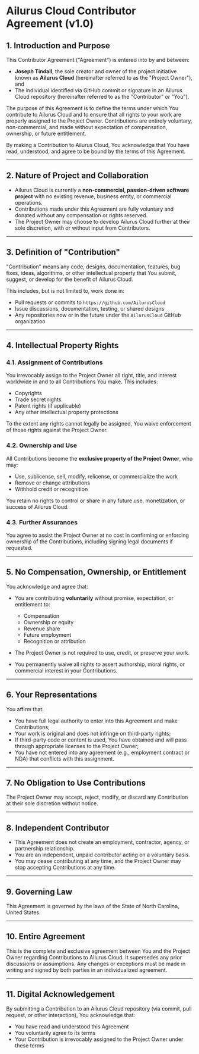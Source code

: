 # Ailurus Cloud Contributor Agreement (v1.0)

## 1. Introduction and Purpose

This Contributor Agreement ("Agreement") is entered into by and between:

- **Joseph Tindall**, the sole creator and owner of the project initiative known as **Ailurus Cloud** (hereinafter referred to as the "Project Owner"), and
- The individual identified via GitHub commit or signature in an Ailurus Cloud repository (hereinafter referred to as the "Contributor" or "You").

The purpose of this Agreement is to define the terms under which You contribute to Ailurus Cloud and to ensure that all rights to your work are properly assigned to the Project Owner. Contributions are entirely voluntary, non-commercial, and made without expectation of compensation, ownership, or future entitlement.

By making a Contribution to Ailurus Cloud, You acknowledge that You have read, understood, and agree to be bound by the terms of this Agreement.

---

## 2. Nature of Project and Collaboration

- Ailurus Cloud is currently a **non-commercial, passion-driven software project** with no existing revenue, business entity, or commercial operations.
- Contributions made under this Agreement are fully voluntary and donated without any compensation or rights reserved.
- The Project Owner may choose to develop Ailurus Cloud further at their sole discretion, with or without input from Contributors.

---

## 3. Definition of "Contribution"

"Contribution" means any code, designs, documentation, features, bug fixes, ideas, algorithms, or other intellectual property that You submit, suggest, or develop for the benefit of Ailurus Cloud.

This includes, but is not limited to, work done in:
- Pull requests or commits to `https://github.com/AilurusCloud`
- Issue discussions, documentation, testing, or shared designs
- Any repositories now or in the future under the `AilurusCloud` GitHub organization

---

## 4. Intellectual Property Rights

### 4.1. Assignment of Contributions

You irrevocably assign to the Project Owner all right, title, and interest worldwide in and to all Contributions You make. This includes:
- Copyrights
- Trade secret rights
- Patent rights (if applicable)
- Any other intellectual property protections

To the extent any rights cannot legally be assigned, You waive enforcement of those rights against the Project Owner.

### 4.2. Ownership and Use

All Contributions become the **exclusive property of the Project Owner**, who may:
- Use, sublicense, sell, modify, relicense, or commercialize the work
- Remove or change attributions
- Withhold credit or recognition

You retain no rights to control or share in any future use, monetization, or success of Ailurus Cloud.

### 4.3. Further Assurances

You agree to assist the Project Owner at no cost in confirming or enforcing ownership of the Contributions, including signing legal documents if requested.

---

## 5. No Compensation, Ownership, or Entitlement

You acknowledge and agree that:

- You are contributing **voluntarily** without promise, expectation, or entitlement to:
    - Compensation
    - Ownership or equity
    - Revenue share
    - Future employment
    - Recognition or attribution

- The Project Owner is not required to use, credit, or preserve your work.

- You permanently waive all rights to assert authorship, moral rights, or commercial interest in your Contributions.

---

## 6. Your Representations

You affirm that:

- You have full legal authority to enter into this Agreement and make Contributions;
- Your work is original and does not infringe on third-party rights;
- If third-party code or content is used, You have obtained and will pass through appropriate licenses to the Project Owner;
- You have not entered into any agreement (e.g., employment contract or NDA) that conflicts with this assignment.

---

## 7. No Obligation to Use Contributions

The Project Owner may accept, reject, modify, or discard any Contribution at their sole discretion without notice.

---

## 8. Independent Contributor

- This Agreement does not create an employment, contractor, agency, or partnership relationship.
- You are an independent, unpaid contributor acting on a voluntary basis.
- You may cease contributing at any time, and the Project Owner may stop accepting Contributions at any time.

---

## 9. Governing Law

This Agreement is governed by the laws of the State of North Carolina, United States.

---

## 10. Entire Agreement

This is the complete and exclusive agreement between You and the Project Owner regarding Contributions to Ailurus Cloud. It supersedes any prior discussions or assumptions. Any changes or exceptions must be made in writing and signed by both parties in an individualized agreement.

---

## 11. Digital Acknowledgement

By submitting a Contribution to an Ailurus Cloud repository (via commit, pull request, or other interaction), You acknowledge that:

- You have read and understood this Agreement
- You voluntarily agree to its terms
- Your Contribution is irrevocably assigned to the Project Owner under these terms